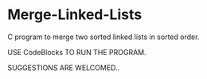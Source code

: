 # Merge-Linked-Lists
C program to merge two sorted linked lists in sorted order.

USE CodeBlocks TO RUN THE PROGRAM.

SUGGESTIONS ARE WELCOMED..
